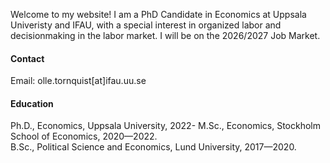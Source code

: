 
Welcome to my website! I am a PhD Candidate in Economics at Uppsala Univeristy and IFAU, with a special interest in organized labor and decisionmaking in the labor market. 
I will be on the 2026/2027 Job Market.
#### Contact

Email: olle.tornquist[at]ifau.uu.se

#### Education
Ph.D., Economics, Uppsala University, 2022-
M.Sc., Economics, Stockholm School of Economics, 2020—2022.\
B.Sc., Political Science and Economics, Lund University, 2017—2020.


